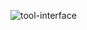 ![tool-interface](https://github.com/mmustafabebek/CloudTacticAnalyzer/assets/100344525/de011af9-f1c7-4a09-9460-c850ad7f45ac)
